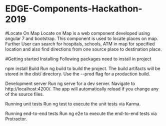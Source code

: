# EDGE-Components-Hackathon-2019

#Locate On Map
Locate on Map is a web component developed using angular 7 and bootstrap. This component is used to locate places on map. Further User can search for hospitals, schools, ATM in map for specified location and also find directions from one source place to destination place.

#Getting started
Installing
Following packages need to install in project

npm install
Build
Run ng build to build the project. The build artifacts will be stored in the dist/ directory. Use the --prod flag for a production build.

Development server
Run ng serve for a dev server. Navigate to http://localhost:4200/. The app will automatically reload if you change any of the source files.

Running unit tests
Run ng test to execute the unit tests via Karma.

Running end-to-end tests
Run ng e2e to execute the end-to-end tests via Protractor.
